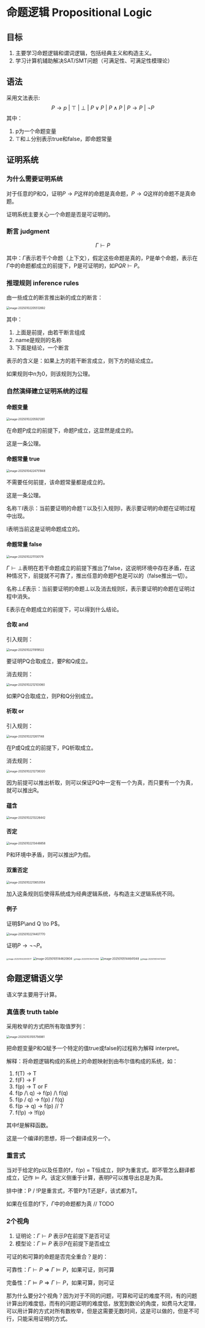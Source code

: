 # 命题逻辑 Propositional Logic

## 目标

1. 主要学习命题逻辑和谓词逻辑，包括经典主义和构造主义。
1. 学习计算机辅助解决SAT/SMT问题（可满足性、可满足性模理论）

## 语法

采用文法表示:
$$
P \rightarrow p\ |\ \top\ |\ \bot \ |\ P \lor P\ |\ P\land P\ |\ P \rightarrow P \ |\ \neg P
$$
其中：

1. p为一个命题变量
2. $\top$和$\bot$分别表示true和false，即命题常量

## 证明系统

### 为什么需要证明系统

对于任意的P和Q，证明$P\rightarrow P$这样的命题是真命题，$P\rightarrow Q$这样的命题不是真命题。

证明系统主要关心一个命题是否是可证明的。

### 断言 judgment

$$
\Gamma \vdash P
$$

其中：$\Gamma$表示若干个命题（上下文），假定这些命题是真的，P是单个命题，表示在$\Gamma$中的命题都成立的前提下，P是可证明的，如$P Q R \vdash P$。

### 推理规则 inference rules

由一些成立的断言推出新的成立的断言：

<img src="https://raw.githubusercontent.com/hao0012/ImageStore/main/20250413145009878.png" alt="image-20250102205512892" style="zoom:50%;" />

其中：

1. 上面是前提，由若干断言组成
2. name是规则的名称
3. 下面是结论，一个断言

表示的含义是：如果上方的若干断言成立，则下方的结论成立。

如果规则中n为0，则该规则为公理。

### 自然演绎建立证明系统的过程

#### 命题变量

<img src="https://raw.githubusercontent.com/hao0012/ImageStore/main/20250413145025686.png" alt="image-20250102205921261" style="zoom:50%;" />

在命题P成立的前提下，命题P成立，这显然是成立的。

这是一条公理。

#### 命题常量 true

<img src="https://raw.githubusercontent.com/hao0012/ImageStore/main/20250413145028459.png" alt="image-20250104224751948" style="zoom:50%;" />

不需要任何前提，该命题常量都是成立的。

这是一条公理。

名称$\top I$表示：当前要证明的命题$\top$以及引入规则I，表示要证明的命题在证明过程中出现。

I表明当前这是证明命题成立的。

#### 命题常量 false

<img src="https://raw.githubusercontent.com/hao0012/ImageStore/main/20250413145033157.png" alt="image-20250102211130179" style="zoom:50%;" />

$\Gamma \vdash \bot$表明在若干命题成立的前提下推出了false，这说明环境中存在矛盾，在这种情况下，前提就不可靠了，推出任意的命题P也是可以的（false推出一切）。

名称$\bot E$表示：当前要证明的命题$\bot$以及消去规则E，表示要证明的命题在证明过程中消失。

E表示在命题成立的前提下，可以得到什么结论。

#### 合取 and

引入规则：

<img src="https://raw.githubusercontent.com/hao0012/ImageStore/main/20250413145037043.png" alt="image-20250102211919522" style="zoom:50%;" />

要证明PQ合取成立，要P和Q成立。

消去规则：

<img src="https://raw.githubusercontent.com/hao0012/ImageStore/main/20250413145040094.png" alt="image-20250102212103060" style="zoom:50%;" />

如果PQ合取成立，则P和Q分别成立。

#### 析取 or

引入规则：

<img src="https://raw.githubusercontent.com/hao0012/ImageStore/main/20250413145043092.png" alt="image-20250102212617148" style="zoom:50%;" />

在P或Q成立的前提下，PQ析取成立。

消去规则：

<img src="https://raw.githubusercontent.com/hao0012/ImageStore/main/20250413145044763.png" alt="image-20250102212738320" style="zoom:50%;" />

因为前提可以推出析取，则可以保证PQ中一定有一个为真，而只要有一个为真，就可以推出R。

#### 蕴含

<img src="https://raw.githubusercontent.com/hao0012/ImageStore/main/20250413145046797.png" alt="image-20250102213226442" style="zoom:50%;" />

#### 否定

<img src="https://raw.githubusercontent.com/hao0012/ImageStore/main/20250413145048589.png" alt="image-20250102213448858" style="zoom:50%;" />

P和环境中矛盾，则可以推出P为假。

#### 双重否定

<img src="https://raw.githubusercontent.com/hao0012/ImageStore/main/20250413145050571.png" alt="image-20250102213653554" style="zoom:50%;" />

加入这条规则后使得系统成为经典逻辑系统，与构造主义逻辑系统不同。

#### 例子

证明$P\and Q \to P$。

<img src="https://raw.githubusercontent.com/hao0012/ImageStore/main/20250413145051875.png" alt="image-20250102214407770" style="zoom:50%;" />

证明$P\to \neg \neg P$。

<img src="https://raw.githubusercontent.com/hao0012/ImageStore/main/20250413145053392.png" alt="image-20250104230510177" style="zoom: 33%;" />

<img src="https://raw.githubusercontent.com/hao0012/ImageStore/main/20250413145057184.png" alt="image-20250105144620804" style="zoom:50%;" />

<img src="https://raw.githubusercontent.com/hao0012/ImageStore/main/20250413145058475.png" alt="image-20250105144704186" style="zoom: 33%;" />



<img src="https://raw.githubusercontent.com/hao0012/ImageStore/main/20250413145100292.png" alt="image-20250105144641048" style="zoom:50%;" />

<img src="https://raw.githubusercontent.com/hao0012/ImageStore/main/20250413145102841.png" alt="image-20250105144730451" style="zoom: 33%;" />

## 命题逻辑语义学

语义学主要用于计算。

### 真值表 truth table

采用枚举的方式把所有取值罗列：

<img src="https://raw.githubusercontent.com/hao0012/ImageStore/main/20250413145104550.png" alt="image-20250103105756981" style="zoom:50%;" />

把命题变量P和Q赋予一个特定的值true或false的过程称为解释 interpret。

解释：将命题逻辑构成的系统上的命题映射到由布尔值构成的系统，如：

1. f(T) -> T
2. f(F) -> F
3. f(p) -> T or F
4. f(p /\ q) -> f(p) /\ f(q)
5. f(p \/ q) -> f(p) \/ f(q)
6. f(p -> q) -> f(p) // ?
7. f(!p) -> !f(p)

其中f是解释函数。

这是一个编译的思想，将一个翻译成另一个。

### 重言式

当对于给定的p以及任意的f，f(p) = T恒成立，则P为重言式。即不管怎么翻译都成立，记作$\models P$。该定义侧重于计算，表明P可以推导出总是为真。

排中律：P \/ !P是重言式，不管P为T还是F，该式都为T。

如果在任意的f下，$\Gamma$中的命题都为真 // TODO

### 2个视角

1. 证明论：$\Gamma \vdash P$ 表示P在前提下是否可证
2. 模型论：$\Gamma \models P$ 表示P在前提下是否成立

可证的和可算的命题是否完全重合？是的：

可靠性：$\Gamma \vdash P \Rightarrow \Gamma \models P$，如果可证，则可算

完备性：$\Gamma \models P \Rightarrow \Gamma \vdash P$，如果可算，则可证

那为什么要分2个视角？因为对于不同的问题，可算和可证的难度不同，有的问题计算出的难度低，而有的问题证明的难度低，放宽到数论的角度，如费马大定理，可以用计算的方式对所有数枚举，但是这需要无数时间，这是可以做的，但是不可行，只能采用证明的方式。